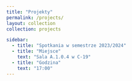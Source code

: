 ```yaml
---
title: "Projekty"
permalink: /projects/
layout: collection
collection: projects

sidebar:
  - title: "Spotkania w semestrze 2023/2024"
  - title: "Miejsce"
    text: "Sala A.1.0.4 w C-19"
  - title: "Godzina"
    text: "17:00"
---
```

